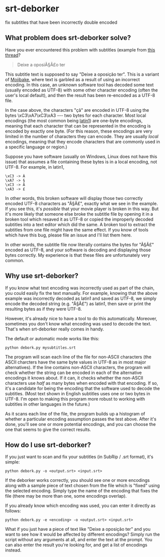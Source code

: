 # srt-deborker
fix subtitles that have been incorrectly double encoded

## What problem does srt-deborker solve?

Have you ever encountered this problem with subtitles (example from 
[this thread](https://forum.videohelp.com/threads/355208-Strange-Characters-in-Subtitle-Editing-using-accents-and-diacritic-marks)?

> Deixe a oposiÃ§Ã£o ter

This subtitle text is supposed to say "Deixe a oposição ter". This is a 
variant of [Mojibake](https://en.wikipedia.org/wiki/Mojibake), where 
text is garbled as a result of using an incorrect encoding. In this 
case, an unknown software tool has decoded some text (usually encoded 
as UTF-8) with some other character encoding (often the user's local 
default), and then the result has been re-encoded as a UTF-8 file.

In the case above, the characters "çã" are encoded in UTF-8 using the 
bytes \xC3\xA7\xC3\xA3 --- two bytes for each character. Most local 
encodings (the most common being 
[latin1](https://en.wikipedia.org/wiki/ISO/IEC_8859-1)) are one-byte 
encodings, meaning that each character that can be represented in the 
encoding is encoded by exactly one byte. (For this reason, these 
encodings are very limited in the number of characters they can encode. 
They are usually *local* encodings, meaning that they encode characters 
that are commonly used in a specific language or region.)

Suppose you have software (usually on Windows, Linux does not have this 
issue) that assumes a file containing these bytes is in a local 
encoding, not UTF-8. For example, in latin1, 

    \xC3 -> À
    \xA7 -> §
    \xC3 -> À
    \xA3 -> £

In other words, this broken software will display those two correctly 
encoded UTF-8 characters as "Ã§Ã£", exactly what we see in the example. 
If you see this, it's *possible* that your movie player is broken in 
this way. But it's more likely that someone else broke the subtitle 
file by opening it in a broken tool which resaved it as UTF-8 or copied 
the improperly decoded subtitles into a text editor which did the same. 
A broken tool to extract the subtitles from one file might have the 
same effect. If you know of tools which have this bug, please file an 
issue and I'll list them here.

In other words, the subtitle file now literally contains the bytes for 
"Ã§Ã£" encoded as UTF-8, and your software is decoding and displaying 
those bytes correctly. My experience is that these files are 
unfortunately very common.

## Why use srt-deborker?

If you know what text encoding was incorrectly used as part of the 
chain, you could easily fix the text manually. For example, knowing 
that the above example was incorrectly decoded as latin1 and saved as 
UTF-8, we simply encode the decoded string (e.g. "Ã§Ã£") as latin1, 
then save or print the resulting bytes as if they were UTF-8.

However, it's already nice to have a tool to do this automatically. 
Moreover, sometimes you don't know what encoding was used to decode the 
text. That's when srt-deborker really comes in handy.

The default or automatic mode works like this:

    python debork.py mysubtitles.srt

The program will scan each line of the file for non-ASCII characters 
(the ASCII charcters have the same byte values in UTF-8 as in most 
major alternatives). If the line contains non-ASCII characters, the 
program will check whether the string can be encoded in each of the 
alternative encodings it knows about. If it can, it checks whether the 
non-ASCII characters use *half* as many bytes when encoded with that 
encoding. If so, it's a candidate for being the encoding that the 
software used to decode the subtitles. (Most text shown in English 
subtitles uses one or two bytes in UTF-8. I'm open to making this 
program more robust to working with subtitles in other languages in the 
future.)

As it scans each line of the file, the program builds up a histogram of 
whether a particular encoding assumption passes the test above. After 
it's done, you'll see one or more potential encodings, and you can 
choose the one that seems to give the correct results.

## How do I use srt-deborker?

If you just want to scan and fix your subtitles (in SubRip / .srt 
format), it's simple:

    python debork.py -o <output.srt> <input.srt>
    
If the deborker works correctly, you should see one or more encodings 
along with a sample piece of text chosen from the file which is "fixed" 
using the selected encoding. Simply type the name of the encoding that 
fixes the file (there may be more than one, some encodings overlap).

If you already know which encoding was used, you can enter it directly 
as follows:

    python debork.py -e <encoding> -o <output.srt> <input.srt>

What if you just have a piece of text like "Deixe a oposição ter" and 
you want to see how it would be affected by different encodings? Simply 
run the script without any arguments at all, and enter the text at the 
prompt. You can also enter the result you're looking for, and get a 
list of encodings instead.
